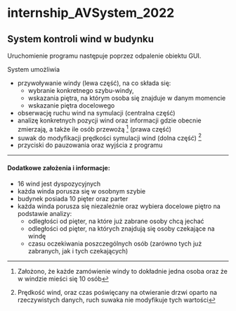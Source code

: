 # internship_AVSystem_2022
 
## System kontroli wind w budynku
Uruchomienie programu następuje poprzez odpalenie obiektu GUI.

System umożliwia 
- przywoływanie windy (lewa część), na co składa się:
  - wybranie konkretnego szybu-windy, 
  - wskazania piętra, na którym osoba się znajduje w danym momencie
  - wskazanie piętra docelowego
- obserwację ruchu wind na symulacji (centralna część)
- analizę konkretnych pozycji wind oraz informacji gdzie obecnie zmierzają, a także ile osób przewożą [^1] (prawa część)
- suwak do modyfikacji prędkości symulacji wind (dolna część) [^2]
- przyciski do pauzowania oraz wyjścia z programu

[^1]: Założono, że każde zamówienie windy to dokładnie jedna osoba oraz że w windzie mieści się 10 osób
[^2]: Prędkość wind, oraz czas poświęcany na otwieranie drzwi oparto na rzeczywistych danych, ruch suwaka nie modyfikuje tych wartości
---
#### Dodatkowe założenia i informacje:
- 16 wind jest dyspozycyjnych
- każda winda porusza się w osobnym szybie
- budynek posiada 10 pięter oraz parter
- każda winda porusza się niezależnie oraz wybiera docelowe piętro na podstawie analizy:
  - odległości od pięter, na które już zabrane osoby chcą jechać
  - odległości od pięter, na których znajdują się osoby czekające na windę
  - czasu oczekiwania poszczególnych osób (zarówno tych już zabranych, jak i tych czekających)